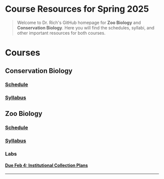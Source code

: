 # Course Resources for Spring 2025

>Welcome to Dr. Rich's GitHub homepage for **Zoo Biology** and **Conservation Biology**. Here you will find the schedules, syllabi, and other important resources for both courses. 

# Courses

## Conservation Biology

### [Schedule](https://rich-molecular-health-lab.github.io/rich-courses/schedules/Schedule_ConBio.html)
 
### [Syllabus](https://rich-molecular-health-lab.github.io/rich-courses/syllabi/Syllabus_ConBio.html)


## Zoo Biology

### [Schedule](https://rich-molecular-health-lab.github.io/rich-courses/schedules/Schedule_ZooBio.html)

### [Syllabus](https://rich-molecular-health-lab.github.io/rich-courses/syllabi/Syllabus_ZooBio.html)

### Labs

#### [Due Feb 4: Institutional Collection Plans](https://rich-molecular-health-lab.github.io/rich-courses/assignments/zoobio/labs/LabW2_ICPs.html)

---